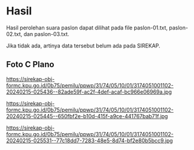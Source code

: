 # Hasil

Hasil perolehan suara paslon dapat dilihat pada file paslon-01.txt, paslon-02.txt, dan paslon-03.txt.

Jika tidak ada, artinya data tersebut belum ada pada SIREKAP.

## Foto C Plano

https://sirekap-obj-formc.kpu.go.id/0b75/pemilu/ppwp/31/74/05/10/01/3174051001102-20240215-025436--82ade59f-ac2f-4def-acaf-bc966e06969a.jpg

https://sirekap-obj-formc.kpu.go.id/0b75/pemilu/ppwp/31/74/05/10/01/3174051001102-20240215-025445--650fbf2e-b10d-415f-a9ce-441767bab71f.jpg

https://sirekap-obj-formc.kpu.go.id/0b75/pemilu/ppwp/31/74/05/10/01/3174051001102-20240215-025531--77c18dd7-7283-48e5-8d74-bf2e80b5bcc9.jpg
